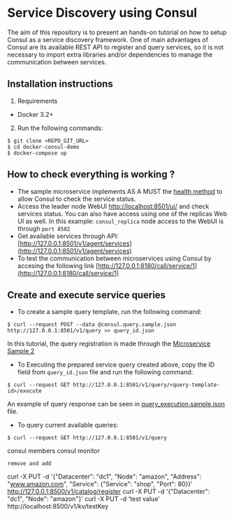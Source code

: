 
# Service Discovery using Consul

The aim of this repository is to present an hands-on tutorial on how to setup Consul as a service discovery framework. One of main advantages of Consul are its available REST API to register and query services, so it is not necessary to import extra libraries and/or dependencies to manage the communication between services.

## Installation instructions

1. Requirements

* Docker 3.2+

2. Run the following commands:

```
$ git clone <REPO_GIT_URL>
$ cd docker-consul-demo
$ docker-compose up  
```


## How to check everything is working ?

* The sample microservice implements AS A MUST the [health method](http://127.0.0.1:8080/health) to allow Consul to check the service status.
* Access the leader node WebUI [http://localhost:8501/ui/](http://127.0.0.1:8501/ui/) and check services status. You can also have access using one of the replicas Web UI as well. In this example: `consul_replica` node access to the WebUI is through `port 8502`
* Get available services through API: [http://127.0.0.1:8501/v1/agent/services](http://127.0.0.1:8501/v1/agent/services)
* To test the communication between microservices using Consul by accesing the following link [http://127.0.0.1:8180/call/service/1](http://127.0.0.1:8180/call/service/1)


## Create and execute service queries

* To create a sample query template, run the following command:

```
$ curl --request POST --data @consul.query.sample.json http://127.0.0.1:8501/v1/query >> query_id.json
```

In this tutorial, the query registration is made through the [Microservice Sample 2](microservice_sample_2/Server.py)

* To Executing the prepared service query created above, copy the ID field from `query_id.json` file and run the following command:

```
$ curl --request GET http://127.0.0.1:8501/v1/query/<query-template-id>/execute
```

An example of query response can be seen in [query_execution.sample.json](query_execution.sample.json) file.

* To query current available queries:

```
$ curl --request GET http://127.0.0.1:8501/v1/query
```
 consul members
 consul monitor
 ```
remove and add
 ```
curl -X PUT -d '{"Datacenter": "dc1", "Node": "amazon", "Address": "www.amazon.com", "Service": {"Service": "shop", "Port": 80}}' http://127.0.0.1:8500/v1/catalog/register
curl -X PUT -d '{"Datacenter": "dc1", "Node": "amazon"}'
curl -X PUT -d 'test value' http://localhost:8500/v1/kv/testKey
```
